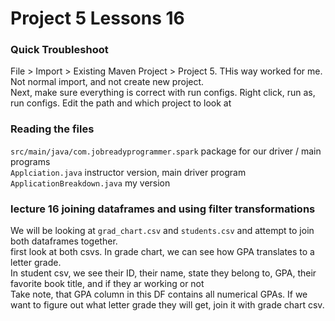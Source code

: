 # Project 5 Lessons 16

### Quick Troubleshoot
File > Import > Existing Maven Project > Project 5. THis way worked for me. Not normal import, and not create new project.<br>
Next, make sure everything is correct with run configs. Right click, run as, run configs. Edit the path and which project to look at<br>

### Reading the files
`src/main/java/com.jobreadyprogrammer.spark` package for our driver / main programs<br>
`Applciation.java` instructor version, main driver program
`ApplicationBreakdown.java` my version


### lecture 16 joining dataframes and using filter transformations
We will be looking at `grad_chart.csv` and `students.csv` and attempt to join both dataframes together.<br>
first look at both csvs. In grade chart, we can see how GPA translates to a letter grade.<br>
In student csv, we see their ID, their name, state they belong to, GPA, their favorite book title, and if they ar working or not<br>
Take note, that GPA column in this DF contains all numerical GPAs. If we want to figure out what letter grade they will get, join it with grade chart csv.<br>

